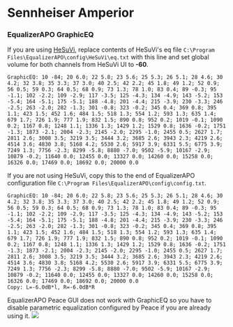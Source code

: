 # Sennheiser Amperior
### EqualizerAPO GraphicEQ
If you are using [HeSuVi](https://sourceforge.net/projects/hesuvi/), replace contents of HeSuVi's eq file `C:\Program Files\EqualizerAPO\config\HeSuVi\eq.txt` with this line and set global volume for both channels from HeSuVi UI to **-60**.
```
GraphicEQ: 10 -84; 20 6.0; 22 5.8; 23 5.6; 25 5.3; 26 5.1; 28 4.6; 30 4.2; 32 3.8; 35 3.3; 37 3.0; 40 2.5; 42 2.2; 45 1.8; 49 1.2; 52 0.9; 56 0.5; 59 0.3; 64 0.5; 68 0.9; 73 1.3; 78 1.0; 83 0.4; 89 -0.3; 95 -1.1; 102 -2.2; 109 -2.9; 117 -3.5; 125 -4.3; 134 -4.9; 143 -5.2; 153 -5.4; 164 -5.1; 175 -5.1; 188 -4.8; 201 -4.4; 215 -3.9; 230 -3.3; 246 -2.5; 263 -2.0; 282 -1.3; 301 -0.8; 323 -0.2; 345 0.4; 369 0.8; 395 1.1; 423 1.5; 452 1.6; 484 1.5; 518 1.3; 554 1.2; 593 1.3; 635 1.4; 679 1.7; 726 1.9; 777 1.9; 832 1.5; 890 0.8; 952 0.2; 1019 -0.1; 1090 0.2; 1167 0.8; 1248 1.1; 1336 1.3; 1429 1.2; 1529 0.8; 1636 -0.2; 1751 -1.3; 1873 -2.1; 2004 -2.3; 2145 -2.0; 2295 -1.0; 2455 0.5; 2627 1.7; 2811 2.6; 3008 3.5; 3219 3.5; 3444 3.2; 3685 2.6; 3943 2.3; 4219 2.6; 4514 3.6; 4830 3.8; 5168 4.2; 5530 2.6; 5917 3.9; 6331 5.5; 6775 3.9; 7249 1.3; 7756 -2.3; 8299 -5.8; 8880 -7.0; 9502 -5.9; 10167 -2.9; 10879 -0.2; 11640 0.0; 12455 0.0; 13327 0.0; 14260 0.0; 15258 0.0; 16326 0.0; 17469 0.0; 18692 0.0; 20000 0.0
```
If you are not using HeSuVi, copy this to the end of EqualizerAPO configuration file `C:\Program Files\EqualizerAPO\config\config.txt`.
```
GraphicEQ: 10 -84; 20 6.0; 22 5.8; 23 5.6; 25 5.3; 26 5.1; 28 4.6; 30 4.2; 32 3.8; 35 3.3; 37 3.0; 40 2.5; 42 2.2; 45 1.8; 49 1.2; 52 0.9; 56 0.5; 59 0.3; 64 0.5; 68 0.9; 73 1.3; 78 1.0; 83 0.4; 89 -0.3; 95 -1.1; 102 -2.2; 109 -2.9; 117 -3.5; 125 -4.3; 134 -4.9; 143 -5.2; 153 -5.4; 164 -5.1; 175 -5.1; 188 -4.8; 201 -4.4; 215 -3.9; 230 -3.3; 246 -2.5; 263 -2.0; 282 -1.3; 301 -0.8; 323 -0.2; 345 0.4; 369 0.8; 395 1.1; 423 1.5; 452 1.6; 484 1.5; 518 1.3; 554 1.2; 593 1.3; 635 1.4; 679 1.7; 726 1.9; 777 1.9; 832 1.5; 890 0.8; 952 0.2; 1019 -0.1; 1090 0.2; 1167 0.8; 1248 1.1; 1336 1.3; 1429 1.2; 1529 0.8; 1636 -0.2; 1751 -1.3; 1873 -2.1; 2004 -2.3; 2145 -2.0; 2295 -1.0; 2455 0.5; 2627 1.7; 2811 2.6; 3008 3.5; 3219 3.5; 3444 3.2; 3685 2.6; 3943 2.3; 4219 2.6; 4514 3.6; 4830 3.8; 5168 4.2; 5530 2.6; 5917 3.9; 6331 5.5; 6775 3.9; 7249 1.3; 7756 -2.3; 8299 -5.8; 8880 -7.0; 9502 -5.9; 10167 -2.9; 10879 -0.2; 11640 0.0; 12455 0.0; 13327 0.0; 14260 0.0; 15258 0.0; 16326 0.0; 17469 0.0; 18692 0.0; 20000 0.0
Copy: L=-6.0dB*l, R=-6.0dB*R
```
EqualizerAPO Peace GUI does not work with GraphicEQ so you have to disable parametric equalization configured by Peace if you are already using it.
![](https://raw.githubusercontent.com/jaakkopasanen/AutoEq/master/results/Sonoma%20Model%20One/innerfidelity/onear/Sennheiser%20Amperior/Sennheiser%20Amperior.png)
